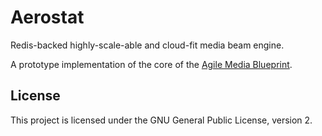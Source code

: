 # Aerostat

Redis-backed highly-scale-able and cloud-fit media beam engine.

A prototype implementation of the core of the [Agile Media Blueprint](https://www.streampunk.media/agile-media-blueprint).

## License

This project is licensed under the GNU General Public License, version 2. 
